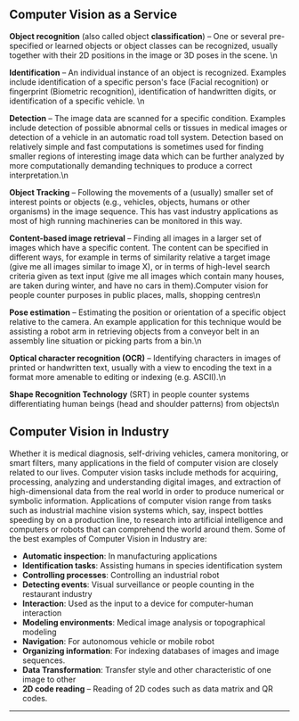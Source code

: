 ## Computer Vision as a Service 
**Object recognition** (also called object **classification**) – One or several pre-specified or learned objects or object classes 
can be recognized, usually together with their 2D positions in the image or 3D poses in the scene. \n

**Identification** – An individual instance of an object is recognized. Examples include identification of a specific person's 
face (Facial recognition) or fingerprint (Biometric recognition), identification of handwritten digits, or identification of a specific vehicle. \n

**Detection** – The image data are scanned for a specific condition. Examples include detection of possible abnormal cells or 
tissues in medical images or detection of a vehicle in an automatic road toll system. Detection based on relatively simple and 
fast computations is sometimes used for finding smaller regions of interesting image data which can be further analyzed by more 
computationally demanding techniques to produce a correct interpretation.\n

**Object Tracking** – Following the movements of a (usually) smaller set of interest points or objects (e.g., vehicles, objects, humans or other organisms) in the image sequence. This has vast industry applications as most of high running machineries can be monitored in this way.

**Content-based image retrieval** – Finding all images in a larger set of images which have a specific content. The content can 
be specified in different ways, for example in terms of similarity relative a target image (give me all images similar to image X), 
or in terms of high-level search criteria given as text input (give me all images which contain many houses, are taken during winter, 
and have no cars in them).Computer vision for people counter purposes in public places, malls, shopping centres\n

**Pose estimation** – Estimating the position or orientation of a specific object relative to the camera. An example application for 
this technique would be assisting a robot arm in retrieving objects from a conveyor belt in an assembly line situation or picking 
parts from a bin.\n

**Optical character recognition (OCR)** – Identifying characters in images of printed or handwritten text, usually with a view to 
encoding the text in a format more amenable to editing or indexing (e.g. ASCII).\n

**Shape Recognition Technology** (SRT) in people counter systems differentiating human beings (head and shoulder patterns) from objects\n

## Computer Vision in Industry 
Whether it is medical diagnosis, self-driving vehicles, camera monitoring, or smart filters, many applications 
in the field of computer vision are closely related to our lives. Computer vision tasks include methods for acquiring, processing, 
analyzing and understanding digital images, and extraction of high-dimensional data from the real world in order to produce numerical 
or symbolic information. Applications of computer vision range from tasks such as industrial machine vision systems which, say, 
inspect bottles speeding by on a production line, to research into artificial intelligence and computers or robots that can 
comprehend the world around them. Some of the best examples of Computer Vision in Industry are:

* **Automatic inspection**: In manufacturing applications
* **Identification tasks**: Assisting humans in species identification system
* **Controlling processes**: Controlling an industrial robot
* **Detecting events**: Visual surveillance or people counting in the restaurant industry
* **Interaction**: Used as the input to a device for computer-human interaction
* **Modeling environments**: Medical image analysis or topographical modeling
* **Navigation**: For autonomous vehicle or mobile robot
* **Organizing information**: For indexing databases of images and image sequences.
* **Data Transformation**: Transfer style and other characteristic of one image to other 
* **2D code reading** – Reading of 2D codes such as data matrix and QR codes.
---

